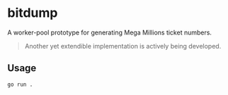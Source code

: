 # bitdump

A worker-pool prototype for generating Mega Millions ticket numbers.

> Another yet extendible implementation is actively being developed.

## Usage
```
go run .
```
